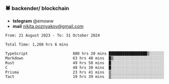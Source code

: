 ### 🕷 backender/ blockchain
- **telegram** @emoww
- **mail** nikita.poznyakov@gmail.com

<!--START_SECTION:waka-->

```txt
From: 21 August 2023 - To: 31 October 2024

Total Time: 1,260 hrs 6 mins

TypeScript                    880 hrs 20 mins █████████████████▒░░░░░░░   69.60 %
Markdown                      63 hrs 40 mins  █▒░░░░░░░░░░░░░░░░░░░░░░░   05.03 %
Rust                          49 hrs 58 mins  █░░░░░░░░░░░░░░░░░░░░░░░░   03.95 %
C                             48 hrs 30 mins  █░░░░░░░░░░░░░░░░░░░░░░░░   03.84 %
Prisma                        23 hrs 41 mins  ▒░░░░░░░░░░░░░░░░░░░░░░░░   01.87 %
Tact                          19 hrs 39 mins  ▒░░░░░░░░░░░░░░░░░░░░░░░░   01.55 %
```

<!--END_SECTION:waka-->




